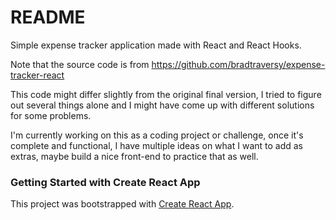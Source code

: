 # README

Simple expense tracker application made with React and React Hooks.

Note that the source code is from https://github.com/bradtraversy/expense-tracker-react

This code might differ slightly from the original final version, I tried to figure out several things alone and I might have come up with different solutions for some problems.

I'm currently working on this as a coding project or challenge, once it's complete and functional, I have multiple ideas on what I want to add as extras, maybe build a nice front-end to practice that as well.

### Getting Started with Create React App

This project was bootstrapped with [Create React App](https://github.com/facebook/create-react-app).
